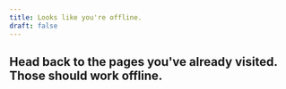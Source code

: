 ```yaml
---
title: Looks like you're offline.
draft: false
---
```


## Head back to the pages you've already visited. Those should work offline.